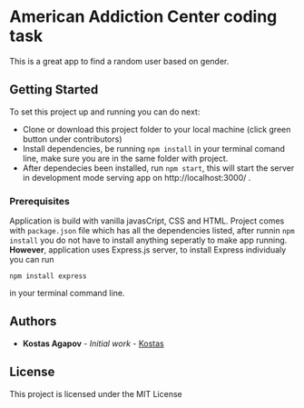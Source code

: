 # American Addiction Center coding task

This is a great app to find a random user based on gender.

## Getting Started

To set this project up and running you can do next:
* Clone or download this project folder to your local machine (click green button under contributors)
* Install dependencies, be running `npm install` in your terminal comand line, make sure you are in the same folder with project.
* After dependecies been installed, run `npm start`, this will start the server in development mode serving app on http://localhost:3000/ .

### Prerequisites

Application is build with vanilla javasCript, CSS and HTML.
Project comes with `package.json` file which has all the dependencies listed, after runnin `npm install` you do not have to install anything seperatly to make app running. 
__However__, application uses Express.js server, to install Express individualy you can run 

```
npm install express
```
in your terminal command line.

## Authors

* **Kostas Agapov** - *Initial work* - [Kostas](https://github.com/konstagap)

## License

This project is licensed under the MIT License 
